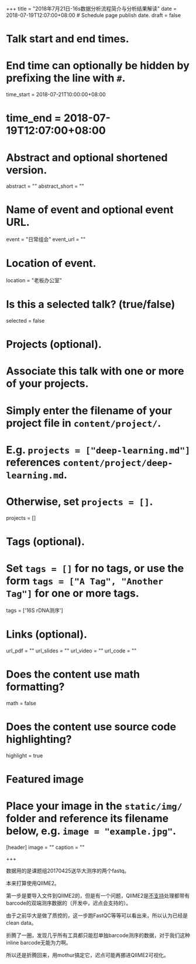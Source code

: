 +++
title = "2018年7月21日-16s数据分析流程简介与分析结果解读"
date = 2018-07-19T12:07:00+08:00  # Schedule page publish date.
draft = false

# Talk start and end times.
#   End time can optionally be hidden by prefixing the line with `#`.
time_start = 2018-07-21T10:00:00+08:00
# time_end = 2018-07-19T12:07:00+08:00

# Abstract and optional shortened version.
abstract = ""
abstract_short = ""

# Name of event and optional event URL.
event = "日常组会"
event_url = ""

# Location of event.
location = "老板办公室"

# Is this a selected talk? (true/false)
selected = false

# Projects (optional).
#   Associate this talk with one or more of your projects.
#   Simply enter the filename of your project file in `content/project/`.
#   E.g. `projects = ["deep-learning.md"]` references `content/project/deep-learning.md`.
#   Otherwise, set `projects = []`.
projects = []

# Tags (optional).
#   Set `tags = []` for no tags, or use the form `tags = ["A Tag", "Another Tag"]` for one or more tags.
tags = ['16S rDNA测序']

# Links (optional).
url_pdf = ""
url_slides = ""
url_video = ""
url_code = ""

# Does the content use math formatting?
math = false

# Does the content use source code highlighting?
highlight = true

# Featured image
# Place your image in the `static/img/` folder and reference its filename below, e.g. `image = "example.jpg"`.
[header]
image = ""
caption = ""

+++

数据用的是课题组20170425送华大测序的两个fastq。

本来打算使用QIIME2。

第一步是要导入文件到QIIME2的，但是有一个问题，QIIME2是[不支持](https://forum.qiime2.org/t/demultiplexing-and-trimming-adapters-from-reads-with-q2-cutadapt/2313)处理都带有barcode的双端测序数据的（开发中，迟点会支持的）。

由于之前华大是做了质控的，这一步跑FastQC等等可以看出来，所以认为已经是clean data。

折腾了一圈，发现几乎所有工具都只能怼单独barcode测序的数据，对于我们这种inline barcode无能为力啊。

所以还是折腾回来，用mothur搞定它，迟点可能再挪进QIIME2可视化。




